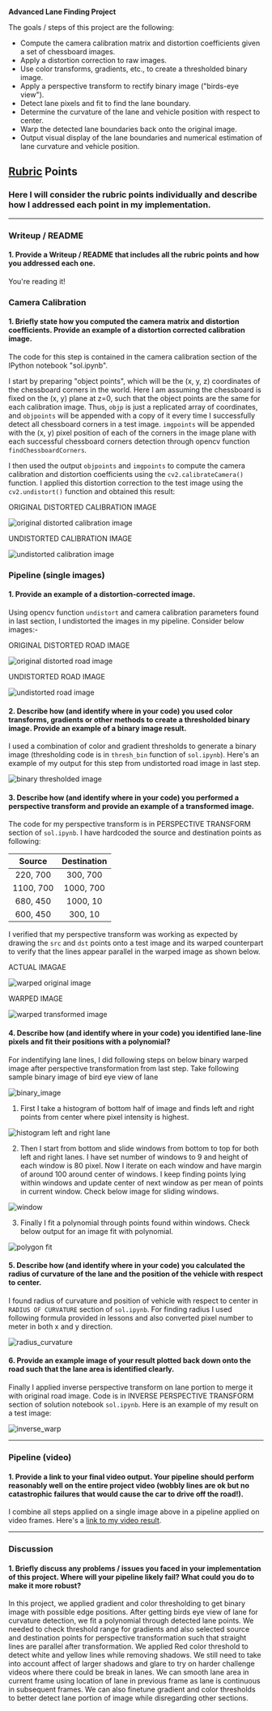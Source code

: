 **Advanced Lane Finding Project**

The goals / steps of this project are the following:

* Compute the camera calibration matrix and distortion coefficients given a set of chessboard images.
* Apply a distortion correction to raw images.
* Use color transforms, gradients, etc., to create a thresholded binary image.
* Apply a perspective transform to rectify binary image ("birds-eye view").
* Detect lane pixels and fit to find the lane boundary.
* Determine the curvature of the lane and vehicle position with respect to center.
* Warp the detected lane boundaries back onto the original image.
* Output visual display of the lane boundaries and numerical estimation of lane curvature and vehicle position.

[//]: # (Image References)

[image1]: ./output_images/distort.png "distored calibration image"
[image2]: ./output_images/cal1.png "undistorted camera calibration image"
[image3]: ./output_images/distort_lane.png "distorted road image"
[image4]: ./output_images/cal2.png "undistorted road image"
[image5]: ./output_images/binary.png "binary thresholded image"
[image6]: ./output_images/warp_original.png "warped original image"
[image7]: ./output_images/warp_perspective.png "warped transformed image"
[image8]: ./output_images/histogram.png "histogram"
[image9]: ./output_images/window.png "window for lane detection"
[image10]: ./output_images/poly.png "polygon fit in lane curvature"
[image11]: ./output_images/radius.PNG "radius equation"
[image12]: ./output_images/inverse.png "inverse perspective of detected lane back to orignal image"
[image13]: ./output_images/binary_warp.png "binary perspective transformation"
[video1]: ./project_output.mp4 "Video"

## [Rubric](https://review.udacity.com/#!/rubrics/571/view) Points

### Here I will consider the rubric points individually and describe how I addressed each point in my implementation.  

---

### Writeup / README

#### 1. Provide a Writeup / README that includes all the rubric points and how you addressed each one. 

You're reading it!

### Camera Calibration

#### 1. Briefly state how you computed the camera matrix and distortion coefficients. Provide an example of a distortion corrected calibration image.

The code for this step is contained in the camera calibration section of the IPython notebook "sol.ipynb".  

I start by preparing "object points", which will be the (x, y, z) coordinates of the chessboard corners in the world. Here I am assuming the chessboard is fixed on the (x, y) plane at z=0, such that the object points are the same for each calibration image.  Thus, `objp` is just a replicated array of coordinates, and `objpoints` will be appended with a copy of it every time I successfully detect all chessboard corners in a test image.  `imgpoints` will be appended with the (x, y) pixel position of each of the corners in the image plane with each successful chessboard corners detection through opencv function `findChessboardCorners`.  

I then used the output `objpoints` and `imgpoints` to compute the camera calibration and distortion coefficients using the `cv2.calibrateCamera()` function.  I applied this distortion correction to the test image using the `cv2.undistort()` function and obtained this result:

ORIGINAL DISTORTED CALIBRATION IMAGE

![original distorted calibration image][image1]

UNDISTORTED CALIBRATION IMAGE

![undistorted calibration image][image2]


### Pipeline (single images)

#### 1. Provide an example of a distortion-corrected image.

Using opencv function `undistort` and camera calibration parameters found in last section, I undistorted the images in my pipeline. Consider below images:-

ORIGINAL DISTORTED ROAD IMAGE

![original distorted road image][image3]

UNDISTORTED ROAD IMAGE

![undistorted road image][image4]


#### 2. Describe how (and identify where in your code) you used color transforms, gradients or other methods to create a thresholded binary image.  Provide an example of a binary image result.

I used a combination of color and gradient thresholds to generate a binary image (thresholding code is in `thresh_bin` function of `sol.ipynb`). Here's an example of my output for this step from undistorted road image in last step.

![binary thresholded image][image5]

#### 3. Describe how (and identify where in your code) you performed a perspective transform and provide an example of a transformed image.

The code for my perspective transform is in PERSPECTIVE TRANSFORM section of `sol.ipynb`. I have hardcoded the source and destination points as following:  

| Source        | Destination   | 
|:-------------:|:-------------:| 
| 220, 700      | 300, 700      | 
| 1100, 700     | 1000, 700     |
| 680, 450      | 1000, 10      |
| 600, 450      | 300, 10       |

I verified that my perspective transform was working as expected by drawing the `src` and `dst` points onto a test image and its warped counterpart to verify that the lines appear parallel in the warped image as shown below.

ACTUAL IMAGAE    

![warped original image][image6]

WARPED IMAGE    

![warped transformed image][image7]

#### 4. Describe how (and identify where in your code) you identified lane-line pixels and fit their positions with a polynomial?

For indentifying lane lines, I did following steps on below binary warped image after perspective transformation from last step. Take following sample binary image of bird eye view of lane   

![binary_image][image13]


1) First I take a histogram of bottom half of image and finds left and right points from center where pixel intensity is highest.

![histogram left and right lane][image8]

2) Then I start from bottom and slide windows from bottom to top for both left and right lanes. I have set number of windows to 9 and height of each window is 80 pixel. Now I iterate on each window and have margin of around 100 around center of windows. I keep finding points lying within windows and update center of next window as per mean of points in current window. Check below image for sliding windows.

![window][image9]

3) Finally I fit a polynomial through points found within windows. Check below output for an image fit with polynomial. 

![polygon fit][image10]


#### 5. Describe how (and identify where in your code) you calculated the radius of curvature of the lane and the position of the vehicle with respect to center.

I found radius of curvature and position of vehicle with respect to center in `RADIUS OF CURVATURE` section of `sol.ipynb`. For finding radius I used following formula provided in lessons and also converted pixel number to meter in both x and y direction.   

![radius_curvature][image11]

#### 6. Provide an example image of your result plotted back down onto the road such that the lane area is identified clearly.

Finally I applied inverse perspective transform on lane portion to merge it with original road image. Code is in INVERSE PERSPECTIVE TRANSFORM section of solution notebook `sol.ipynb`. Here is an example of my result on a test image:

![inverse_warp][image12]

---

### Pipeline (video)

#### 1. Provide a link to your final video output.  Your pipeline should perform reasonably well on the entire project video (wobbly lines are ok but no catastrophic failures that would cause the car to drive off the road!).

I combine all steps applied on a single image above in a pipeline applied on video frames. Here's a [link to my video result](./project_output.mp4).

---

### Discussion

#### 1. Briefly discuss any problems / issues you faced in your implementation of this project.  Where will your pipeline likely fail?  What could you do to make it more robust?

In this project, we applied gradient and color thresholding to get binary image with possible edge positions. After getting birds eye view of lane for curvature detection, we fit a polynomial through detected lane points. We needed to check threshold range for gradients and also selected source and destination points for perspective transformation such that straight lines are parallel after transformation. We applied Red color threshold to detect white and yellow lines while removing shadows. We still need to take into account affect of larger shadows and glare to try on harder challenge videos where there could be break in lanes. We can smooth lane area in current frame using location of lane in previous frame as lane is continuous in subsequent frames. We can also finetune gradient and color thresholds to better detect lane portion of image while disregarding other sections.
